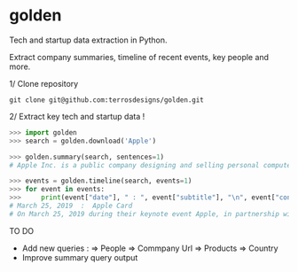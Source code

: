 # golden

Tech and startup data extraction in Python.

Extract company summaries, timeline of recent events, key people and more.

1/ Clone repository
```
git clone git@github.com:terrosdesigns/golden.git
```

2/ Extract key tech and startup data !

```python
>>> import golden
>>> search = golden.download('Apple')

>>> golden.summary(search, sentences=1)
# Apple Inc. is a public company designing and selling personal computers, smartphones, consumer electronics, and software. Its headquarters is located in Cupertino, California and it was founded in 1976.﻿Apple Inc. is a California-based electronics company with a focus producing on consumer devices.

>>> events = golden.timeline(search, events=1)
>>> for event in events:
>>>     print(event["date"], " : ", event["subtitle"], "\n", event["content"])
# March 25, 2019  :  Apple Card
# On March 25, 2019 during their keynote event Apple, in partnership with Goldman Sachs and Mastercard, announced Apple Card. A credit card by Apple with no fees—no annual, cash-advance, over-the-limit, international, or late fees— thats gives Apple users the ability to sign up for Apple Card using the Apple Wallet application.

```


TO DO
- Add new queries :
    => People
    => Commpany Url
    => Products
    => Country
- Improve summary query output
